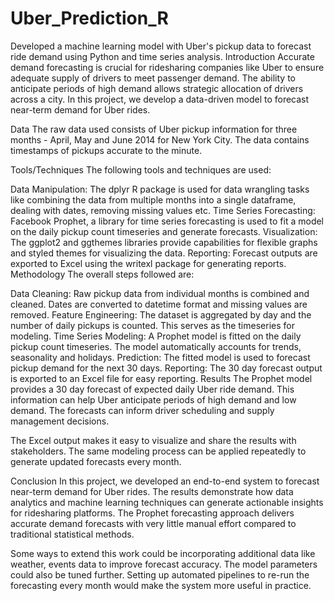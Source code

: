 # Uber_Prediction_R
Developed a machine learning model with Uber's pickup data to forecast ride demand using Python and time series analysis.
Introduction
Accurate demand forecasting is crucial for ridesharing companies like Uber to ensure adequate supply of drivers to meet passenger demand. The ability to anticipate periods of high demand allows strategic allocation of drivers across a city. In this project, we develop a data-driven model to forecast near-term demand for Uber rides.

Data
The raw data used consists of Uber pickup information for three months - April, May and June 2014 for New York City. The data contains timestamps of pickups accurate to the minute.

Tools/Techniques
The following tools and techniques are used:

Data Manipulation: The dplyr R package is used for data wrangling tasks like combining the data from multiple months into a single dataframe, dealing with dates, removing missing values etc.
Time Series Forecasting: Facebook Prophet, a library for time series forecasting is used to fit a model on the daily pickup count timeseries and generate forecasts.
Visualization: The ggplot2 and ggthemes libraries provide capabilities for flexible graphs and styled themes for visualizing the data.
Reporting: Forecast outputs are exported to Excel using the writexl package for generating reports.
Methodology
The overall steps followed are:

Data Cleaning: Raw pickup data from individual months is combined and cleaned. Dates are converted to datetime format and missing values are removed.
Feature Engineering: The dataset is aggregated by day and the number of daily pickups is counted. This serves as the timeseries for modeling.
Time Series Modeling: A Prophet model is fitted on the daily pickup count timeseries. The model automatically accounts for trends, seasonality and holidays.
Prediction: The fitted model is used to forecast pickup demand for the next 30 days.
Reporting: The 30 day forecast output is exported to an Excel file for easy reporting.
Results
The Prophet model provides a 30 day forecast of expected daily Uber ride demand. This information can help Uber anticipate periods of high demand and low demand. The forecasts can inform driver scheduling and supply management decisions.

The Excel output makes it easy to visualize and share the results with stakeholders. The same modeling process can be applied repeatedly to generate updated forecasts every month.

Conclusion
In this project, we developed an end-to-end system to forecast near-term demand for Uber rides. The results demonstrate how data analytics and machine learning techniques can generate actionable insights for ridesharing platforms. The Prophet forecasting approach delivers accurate demand forecasts with very little manual effort compared to traditional statistical methods.

Some ways to extend this work could be incorporating additional data like weather, events data to improve forecast accuracy. The model parameters could also be tuned further. Setting up automated pipelines to re-run the forecasting every month would make the system more useful in practice.
